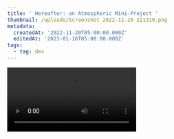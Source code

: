 ```yaml
---
title: ' Hereafter: an Atmospheric Mini-Project '
thumbnail: /uploads/Screenshot 2022-11-20 221319.png
metadata:
  createdAt: '2022-11-20T05:00:00.000Z'
  editedAt: '2023-01-16T05:00:00.000Z'
tags:
  - tag: dev
---
```


<video src="https://www.youtube.com/embed/HuS94ivQRok" />

## Technologies Used:

* Unity C#

## Game Overview

Hereafter is a 2D game which was developed for the Ottawa Global Game Jam 2018. The theme for the game jam was “transmission”. We had a team of four, and 3 days to complete the project. After considering possible game ideas involving the transmission of signals, or the transmission of an engine, we took the theme in a unique direction: what about transmissions between the mortal and spiritual planes of existence? What about the transmission of a soul to the afterlife?

The result of our brainstorming led us to Hereafter. In Hereafter, the player character (PC) is alone in the forest, on the brink of death, fading between the mortal and spiritual planes. But in the spiritual plane, the PC encounters the spirits of those who have died before him. They give him the strength to carry on a little longer, and hint at the location of other spirits via riddles. The game ends when the PC finds all the spirits or dies.

The primary focus of Hereafter is atmosphere. In particular, our priority was to ensure that the mortal and spiritual planes have distinct atmospheres, while maintaining the same general geography. This was achieved via visual art and music. In the following section, I will outline the implementation of Hereafter, and highlight my contributions.

## Implementation Details&#x20;

As mentioned previously, our main goal in the creation of Hereafter was atmosphere. It is my opinion that the music and sound design of a game plays a major role in the mood and feeling it imparts to the player. Because of this, sound design became my primary focus in development.  I also implemented the presentation of dialogue and riddles presented to the PC by the spirits. The following subsections will outline the core implementation of Hereafter, highlighting my main contributions.&#x20;

### The GameManager&#x20;

The GameManager uses the singleton design pattern and contains any functions and variables that are relevant to tracking the game state, and any other top-level implementation. Most importantly, the GameManager contains the boolean variable Astral, which describes whether the PC is in the mortal or spiritual plane. When the player is close enough to a yet-undiscovered spirit, he passes into the spiritual plane (Astral = true) until the spirit has finished their dialogue, at which point he passes back into the mortal plane (Astral = false ).

### The SoundMaster&#x20;

The SoundMaster, also a singleton, is a child of the GameManager, and controls all music and sound for the game. The SoundManager has two children, Music and SFX, which store all music and sounds as AudioSources. The game’s music is separated into individual loopable tracks of equal length. These tracks are then played back synchronously to create a “full song”. The benefit of this implementation is that tracks can be added or subtracted to change the tone/feeling of the resulting song. The hook tracks are present in both the mortal and spiritual planes. When the PC is in the mortal plane, the beat and bass tracks are added, and the harmony tracks removed. When in the spiritual plane, the beat and bass tracks are removed, and the harmony added. The result is two cohesive songs with different moods, which can be swapped to/from at any time. The game’s SFX are either played randomly (in the case of ambient bird calls, wind, and rain), or on certain triggers (i.e., when the PC passes into another plane, an arpeggio is played).

### Spirits and Dialogue&#x20;

There are 6 spirits in the game, each with their own unique dialogue. Since this was a game jam with limited time for implementation, we needed a quick way to handle dialogue for all of the spirits. I therefore implemented spirit dialogue using XML files, and a custom XML Reader script. Each spirit has a corresponding XML file, containing the following tags:&#x20;

* \<Dialogue> → A container tag for all of a spirit’s dialogue.
* \<Line> → A line of dialogue. Lines are shown in sequence, so the XML Reader simply  stores them in a List\<string>, which is passed to the spirit’s script.&#x20;
* \<Hint> → A hint for the player to find an undiscovered spirit. The player is allowed to find  spirits in any order, so each spirit needs to have a hint for all other spirits. When the  player discovers a spirit, that spirit chooses an undiscovered spirit to hint at. The spirit to  which a hint pertains is stored in the attribute “ghostName”. Hints are stored by the XML  Reader in a Dictionary\<string,string>, where the key is the “ghostName”, and the value is  the hint text.

<image url="/uploads/dialogue-xml.png" caption="An example of the structure of a dialogue XML file." />

### Evaluation&#x20;

Overall, I believe that with Hereafter, we succeeded in our goal of creating two distinct  atmospheres using art and music. However, a shortcoming that all team members identified is  the lack of a compelling game mechanic. It would make more sense to call Hereafter a sort of  “experience” rather than a game, for this reason. This lack of mechanical interest is likely due to  the short development schedule. If afforded more time to further design the core gameplay, we  might have chosen to make the game a platformer. What if the game was split into levels, in  which the player had to circumvent obstacles by passing to/from the mortal/spiritual planes? However, having said all of this, I still find Hereafter to be an affecting experience because of  the effort we made to create a dark but whimsical atmosphere.
